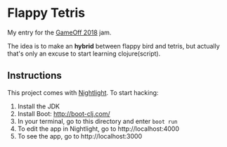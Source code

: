# Flappy Tetris
My entry for the [GameOff 2018](https://itch.io/jam/game-off-2018) jam.

The idea is to make an **hybrid** between flappy bird and tetris, but actually that's only an excuse to start learning clojure(script).


## Instructions

This project comes with [Nightlight](https://github.com/oakes/Nightlight). To start hacking:

1. Install the JDK
2. Install Boot: http://boot-clj.com/
3. In your terminal, go to this directory and enter `boot run`
4. To edit the app in Nightlight, go to http://localhost:4000
5. To see the app, go to http://localhost:3000


